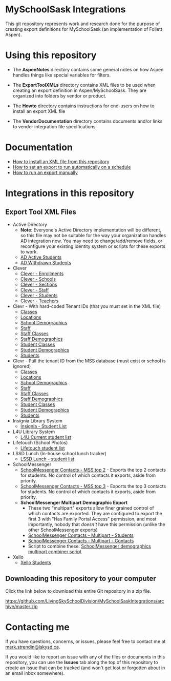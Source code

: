 # MySchoolSask Integrations
This git repository represents work and research done for the purpose of creating export definitions for MySchoolSask (an implementation of Follett Aspen).

# Using this repository

* The __AspenNotes__ directory contains some general notes on how Aspen handles things like special variables for filters.

* The __ExportToolXMLs__ directory contains XML files to be used when creating an export definition in Aspen/MySchoolSask. They are organized into folders by vendor or product.

* The __Howto__ directory contains instructions for end-users on how to install an export XML file

* The __VendorDocumentation__ directory contains documents and/or links to vendor integration file specifications

# Documentation
  * [How to install an XML file from this repository](HowTo/HowToInstallAnExportXML.md)
  * [How to set an export to run automatically on a schedule](HowTo/HowToRunAnExportAutomatically.md)
  * [How to run an export manually](HowTo/HowToRunAnExportManually.md)

# Integrations in this repository
## Export Tool XML Files
* Active Directory
  * __Note__: Everyone's Active Directory implementation will be different, so this file may not be suitable for the way your organization handles AD integration now. You may need to change/add/remove fields, or reconfigure your existing identity system or scripts for these exports to work. 
  * [AD Active Students](ExportToolXMLs/ActiveDirectory/AD-ActiveStudents.xml)
  * [AD Withdrawn Students](ExportToolXMLs/ActiveDirectory/AD-WithdrawnStudents.xml)
* Clever
  * [Clever - Enrollments](ExportToolXMLs/Clever/Clever-Enrollments.xml)
  * [Clever - Schools](ExportToolXMLs/Clever/Clever-Schools.xml)
  * [Clever - Sections](ExportToolXMLs/Clever/Clever-Sections.xml)
  * [Clever - Staff](ExportToolXMLs/Clever/Clever-Staff.xml)
  * [Clever - Students](ExportToolXMLs/Clever/Clever-Students.xml)
  * [Clever - Teachers](ExportToolXMLs/Clever/Clever-Teachers.xml)
* Clevr - With hard-coded Tenant IDs (that you must set in the XML file)
  * [Classes](ExportToolXMLs/Clevr/HardCodedClevrTenantID/ClevrClasses.xml)
  * [Locations](ExportToolXMLs/Clevr/HardCodedClevrTenantID/ClevrLocations.xml)
  * [School Demographics](ExportToolXMLs/Clevr/HardCodedClevrTenantID/ClevrSchoolDemographics.xml)
  * [Staff](ExportToolXMLs/Clevr/HardCodedClevrTenantID/ClevrStaff.xml)
  * [Staff Classes](ExportToolXMLs/Clevr/HardCodedClevrTenantID/ClevrStaffClasses.xml)
  * [Staff Demographics](ExportToolXMLs/Clevr/HardCodedClevrTenantID/ClevrStaffDemographics.xml)
  * [Student Classes](ExportToolXMLs/Clevr/HardCodedClevrTenantID/ClevrStudentClasses.xml)
  * [Student Demographics](ExportToolXMLs/Clevr/HardCodedClevrTenantID/ClevrStudentDemographics.xml)
  * [Students](ExportToolXMLs/Clevr/HardCodedClevrTenantID/ClevrStudents.xml)
* Clevr - Pull the tenant ID from the MSS database (must exist or school is ignored)
  * [Classes](ExportToolXMLs/Clevr/PullClevrTenantIDFromDatabase/ClevrClasses.xml)
  * [Locations](ExportToolXMLs/Clevr/PullClevrTenantIDFromDatabase/ClevrLocations.xml)
  * [School Demographics](ExportToolXMLs/Clevr/PullClevrTenantIDFromDatabase/ClevrSchoolDemographics.xml)
  * [Staff](ExportToolXMLs/Clevr/PullClevrTenantIDFromDatabase/ClevrStaff.xml)
  * [Staff Classes](ExportToolXMLs/Clevr/PullClevrTenantIDFromDatabase/ClevrStaffClasses.xml)
  * [Staff Demographics](ExportToolXMLs/Clevr/PullClevrTenantIDFromDatabase/ClevrStaffDemographics.xml)
  * [Student Classes](ExportToolXMLs/Clevr/PullClevrTenantIDFromDatabase/ClevrStudentClasses.xml)
  * [Student Demographics](ExportToolXMLs/Clevr/PullClevrTenantIDFromDatabase/ClevrStudentDemographics.xml)
  * [Students](ExportToolXMLs/Clevr/PullClevrTenantIDFromDatabase/ClevrStudents.xml)
* Insignia Library System
  * [Insignia - Student List](ExportToolXMLs/Insignia/Insignia-Students.xml)
* L4U Library System
  * [L4U Current student list](ExportToolXMLs/L4U/L4U.xml)
* Lifetouch (School Photos)
  * [Lifetouch student list](ExportToolXMLs/Lifetouch/LifetouchStudents.xml)
* LSSD Lunch (In-house school lunch tracker)
  * [LSSD Lunch - student list](ExportToolXMLs/LSSDLunchProgram/LSSDLunch-Students.xml)
* SchoolMessenger
  * [SchoolMessenger Contacts - MSS top 2](ExportToolXMLs/SchoolMessenger/SchoolMessenger-Contacts-top2.xml) - Exports the top 2 contacts for students. No control of which contacts it exports, aside from priority.
  * [SchoolMessenger Contacts - MSS top 3](ExportToolXMLs/SchoolMessenger/SchoolMessenger-Contacts-top3.xml) - Exports the top 3 contacts for students. No control of which contacts it exports, aside from priority.
  * __SchoolMessenger Multipart Demographic Export__
    * These two "multipart" exports allow finer grained control of which contacts are exported. They are configured to export the first 3 with "Has Family Portal Access" permission, and most importantly, nobody that _doesn't_ have this permission (unlike the other SchoolMessenger exports)
    * [SchoolMessenger Contacts - Multipart - Students](ExportToolXMLs/SchoolMessenger/SchoolMessenger-Multipart-Part1.xml)
    * [SchoolMessenger Contacts - Multipart - Contacts](ExportToolXMLs/SchoolMessenger/SchoolMessenger-Multipart-Part2.xml)    
    * Script to combine these: [SchoolMessenger demographics multipart combiner script](ExportToolXMLs/SchoolMessenger/SchoolMessenger-Combine-Multipart.ps1)
* Xello
  * [Xello Students](ExportToolXMLs/Xello/XelloStudents.xml)
  
  
## Downloading this repository to your computer
Click the link below to download this entire Git repository in a zip file.

https://github.com/LivingSkySchoolDivision/MySchoolSaskIntegrations/archive/master.zip


# Contacting me

If you have questions, concerns, or issues, please feel free to contact me at mark.strendin@lskysd.ca.

If you would like to report an issue with any of the files or documents in this repository, you can use the __Issues__ tab along the top of this repository to create an issue that can be tracked (and won't get lost or forgotten about in an email inbox somewhere).
